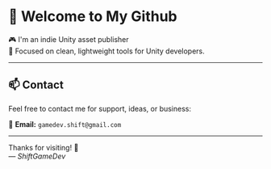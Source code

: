 # 👋 Welcome to My Github

🎮 I'm an indie Unity asset publisher  
🔧 Focused on clean, lightweight tools for Unity developers.

---

## 📫 Contact

Feel free to contact me for support, ideas, or business:

📩 **Email:** `gamedev.shift@gmail.com`

---

Thanks for visiting! 🚀  
*— ShiftGameDev*
